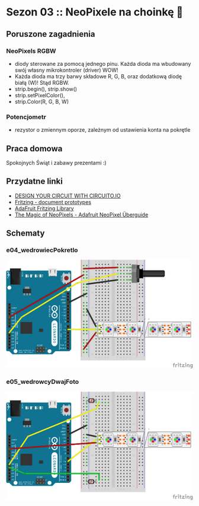 # Sezon 03 :: NeoPixele na choinkę :christmas_tree: 

## Poruszone zagadnienia

### NeoPixels RGBW
- diody sterowane za pomocą jednego pinu. Każda dioda ma wbudowany swój własny mikrokontroler (driver) WOW!
- Każda dioda ma trzy barwy składowe R, G, B, oraz dodatkową diodę białą (W)! Stąd RGBW.
- strip.begin(), strip.show() 
- strip.setPixelColor(), 
- strip.Color(R, G, B, W)

### Potencjometr
- rezystor o zmiennym oporze, zależnym od ustawienia konta na pokrętle

## Praca domowa
Spokojnych Świąt i zabawy prezentami :)

## Przydatne linki
- [DESIGN YOUR CIRCUIT WITH CIRCUITO.IO](https://www.circuito.io)
- [Fritzing - document prototypes](http://fritzing.org/home/)
- [AdaFruit Fritzing Library](https://github.com/adafruit/Fritzing-Library)
- [The Magic of NeoPixels - Adafruit NeoPixel Überguide](https://learn.adafruit.com/adafruit-neopixel-uberguide/the-magic-of-neopixels)

## Schematy

### e04_wedrowiecPokretlo
![](e04_wedrowiecPokretlo.png)

### e05_wedrowcyDwajFoto
![](e05_wedrowcyDwajFoto.png)
